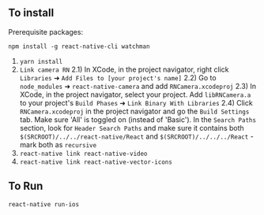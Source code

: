 ## To install

Prerequisite packages:

`npm install -g react-native-cli watchman`


1) `yarn install`
2) `Link camera RN`
2.1) In XCode, in the project navigator, right click `Libraries` ➜ `Add Files to [your project's name]`
2.2) Go to `node_modules` ➜ `react-native-camera` and add `RNCamera.xcodeproj`
2.3) In XCode, in the project navigator, select your project. Add `libRNCamera.a` to your project's `Build Phases` ➜ `Link Binary With Libraries`
2.4) Click `RNCamera.xcodeproj` in the project navigator and go the `Build Settings` tab. Make sure 'All' is toggled on (instead of 'Basic'). In the `Search Paths` section, look for `Header Search Paths` and make sure it contains both `$(SRCROOT)/../../react-native/React` and `$(SRCROOT)/../../../React` - mark both as `recursive`
3) `react-native link react-native-video`
4) `react-native link react-native-vector-icons`

## To Run
`react-native run-ios`
